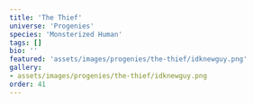 ```yaml
---
title: 'The Thief'
universe: 'Progenies'
species: 'Monsterized Human'
tags: []
bio: ''
featured: 'assets/images/progenies/the-thief/idknewguy.png'
gallery:
- assets/images/progenies/the-thief/idknewguy.png
order: 41
---
```

